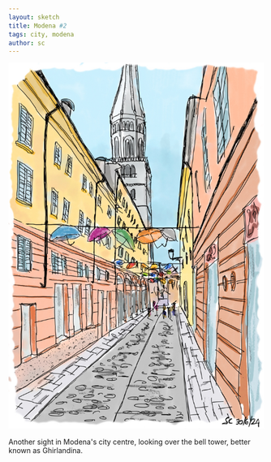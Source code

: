 ```yaml
---
layout: sketch
title: Modena #2
tags: city, modena
author: sc
---
```


![Via Battisti](/img/sketches/via_battisti.jpg)

Another sight in Modena's city centre, looking over the bell tower, better known as Ghirlandina.